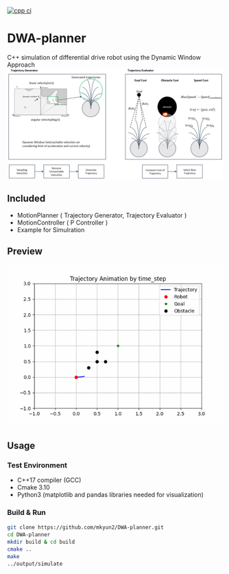 [![cpp ci](https://github.com/mkyun2/DWA-planner/actions/workflows/build.yml/badge.svg)](https://github.com/mkyun2/DWA-planner/actions/workflows/build.yml)
# DWA-planner

C++ simulation of differential drive robot using the Dynamic Window Approach
![motion_planner.png](figure/motion_planner.png)
## Included
 - MotionPlanner ( Trajectory Generator, Trajectory Evaluator )
 - MotionController ( P Controller )
 - Example for Simulration
## Preview
![simulate.gif](figure/simulate.gif)

## Usage
### Test Environment
 - C++17 compiler (GCC)
 - Cmake 3.10
 - Python3 (matplotlib and pandas libraries needed for visualization)
### Build & Run
```bash
git clone https://github.com/mkyun2/DWA-planner.git
cd DWA-planner
mkdir build & cd build
cmake ..
make
../output/simulate
